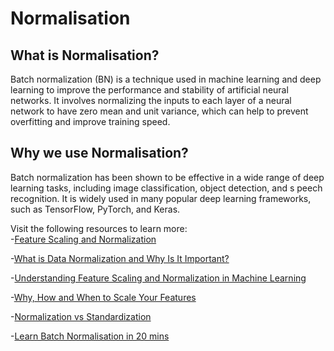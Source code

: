 # Normalisation

## What is Normalisation?

Batch normalization (BN) is a technique used in machine learning and deep learning to improve the performance and stability of artificial neural networks. It involves normalizing the inputs to each layer of a neural network to have zero mean and unit variance, which can help to prevent overfitting and improve training speed.

## Why we use Normalisation?

Batch normalization has been shown to be effective in a wide range of deep learning tasks, including image classification, object detection, and s  peech recognition. It is widely used in many popular deep learning frameworks, such as TensorFlow, PyTorch, and Keras.

Visit the following resources to learn more:    
-[Feature Scaling and Normalization](https://machinelearningmastery.com/normalize-standardize-machine-learning-data-weka/)

-[What is Data Normalization and Why Is It Important?](https://dzone.com/articles/what-is-data-normalization-and-why-is-it-important)

-[Understanding Feature Scaling and Normalization in Machine Learning](https://www.datacamp.com/community/tutorials/feature-scaling-normalization-in-python)

-[Why, How and When to Scale Your Features](https://sebastianraschka.com/Articles/2014_about_feature_scaling.html)

-[Normalization vs Standardization](https://www.analyticsvidhya.com/blog/2020/04/feature-scaling-machine-learning-normalization-standardization/)

-[Learn Batch Normalisation in 20 mins](https://youtu.be/dXB-KQYkzNU)